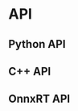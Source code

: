# API

<div class="card-grid">
    <div class="card" onclick="redirectToPage('../Python-API/qaic/qaic')">
        <h2>Python API</h2>
        <!-- <p>Content for card 1</p> -->
    </div>
    <!-- Add more cards as needed -->
</div>

<div class="card-grid">
    <div class="card" onclick="redirectToPage('../Cpp-API/example')">
        <h2> C++ API </h2>
        <!-- <p>Content for card 2</p> -->
    </div>
</div>

<div class="card-grid">
    <div class="card" onclick="redirectToPage('../ONNXRT%20QAIC/onnxruntime')">
        <h2>OnnxRT API</h2>
        <!-- <p>Content for card 1</p> -->
    </div>
    <!-- Add more cards as needed -->
</div>

<script>
function redirectToPage(page) {
    window.location.href = page;
}
</script>